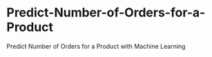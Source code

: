 # Predict-Number-of-Orders-for-a-Product
Predict Number of Orders for a Product with Machine Learning
